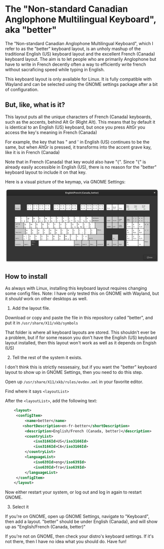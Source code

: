 The "Non-standard Canadian Anglophone Multilingual Keyboard", aka "better"
==========================================================================
The "Non-standard Canadian Anglophone Multilingual Keyboard", which I refer to as the "better" keyboard layout, is an unholy mashup of the traditional English (US) keyboard layout and the excellent French (Canada) keyboard layout.
The aim is to let people who are primarily Anglophone but have to write in French decently often a way to efficiently write french without sacraficing speed while typing in English.

This keyboard layout is only available for Linux. It is fully compatible with Wayland and can be selected using the GNOME settings package after a bit of configuration.

But, like, what is it?
-----------------------
This layout puts all the unique characters of French (Canada) keyboards, such as the accents, behind Alt Gr (Right Alt).
This means that by default it is identical to an English (US) keyboard, but once you press AltGr you access the key's meaning in French (Canada)

For example, the key that has " and ' in English (US) continues to be the same, but when AltGr is pressed, it transforms into the accent grave kay, like it is in French (Canada)

Note that in French (Canada) that key would also have "{". Since "{" is already easily accessible in English (US), there is no reason for the "better" keyboard layout to include it on that key.

Here is a visual picture of the keymap, via GNOME Settings:

![This is the keyboard layout](layout.png)

How to install
--------------
As always with Linux, installing this keyboard layout requires changing some config files.
Note: I have only tested this on GNOME with Wayland, but it _should_ work on other desktops as well.

1. Add the layout file.

Download or copy and paste the file in this repository called "better", and put it in `/usr/share/X11/xkb/symbols`

That folder is where all keyboard layouts are stored. This shouldn't ever be a problem, but if for some reason you don't have the English (US) keyboard layout installed, then this layout won't work as well as it depends on Engish (US)

2. Tell the rest of the system it exists.

I don't think this is strictly nessesairy, but if you want the "better" keyboard layout to show up in GNOME Settings, then you need to do this step.

Open up `/usr/share/X11/xkb/rules/evdev.xml` in your favorite editor.

Find where it says `<layoutList>`
  
After the `<layoutList>`, add the following text:
```xml
    <layout>
	 <configItem>
		 <name>better</name>
		<shortDescription>en-fr-better</shortDescription>
		 <description>English/French (Canada, better)</description>
		 <countryList>
			 <iso3166Id>US</iso3166Id>
			 <iso3166Id>CA</iso3166Id>
		 </countryList>
		 <languageList>
			 <iso639Id>eng</iso639Id>
			 <iso639Id>fra</iso639Id>
		 </languageList>
	 </configItem>
    </layout>
```

Now either restart your system, or log out and log in again to restart GNOME.

3. Select it
 
If you're on GNOME, open up GNOME Settings, navigate to "Keyboard", then add a layout. "better" should be under English (Canada), and will show up as "English/French (Canada, better)"

If you're not on GNOME, then check your distro's keyboard settings. If it's not there, then I have no idea what you should do. Have fun!
